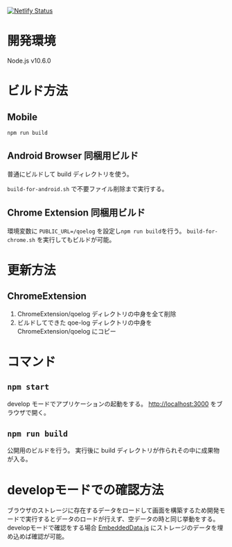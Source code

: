 [![Netlify Status](https://api.netlify.com/api/v1/badges/381b781f-df6b-451a-829e-d15634b9b72f/deploy-status)](https://app.netlify.com/sites/videomark-log-view/deploys)

# 開発環境
Node.js v10.6.0

# ビルド方法

## Mobile
`npm run build`

## Android Browser 同梱用ビルド

普通にビルドして build ディレクトリを使う。

`build-for-android.sh` で不要ファイル削除まで実行する。

## Chrome Extension 同梱用ビルド

環境変数に `PUBLIC_URL=/qoelog` を設定し`npm run build`を行う。
`build-for-chrome.sh` を実行してもビルドが可能。

# 更新方法

## ChromeExtension
1. ChromeExtension/qoelog ディレクトリの中身を全て削除
2. ビルドしてできた qoe-log ディレクトリの中身を ChromeExtension/qoelog にコピー

# コマンド
## `npm start`
develop モードでアプリケーションの起動をする。
[http://localhost:3000](http://localhost:3000) をブラウザで開く。

## `npm run build`
公開用のビルドを行う。
実行後に build ディレクトリが作られその中に成果物が入る。

# developモードでの確認方法
ブラウザのストレージに存在するデータをロードして画面を構築するため開発モードで実行するとデータのロードが行えず、空データの時と同じ挙動をする。
developモードで確認をする場合 [EmbeddedData.js](https://github.com/webdino/sodium/blob/master/qoe-log-view/src/js/EmbeddedData.js) にストレージのデータを埋め込めば確認が可能。
